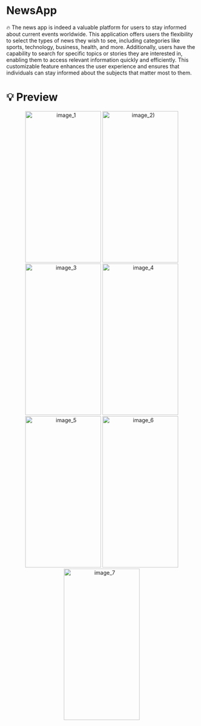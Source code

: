 # NewsApp

🔥 The news app is indeed a valuable platform for users to stay informed about current events worldwide. This application offers users the flexibility to select the types of news they wish to see, including categories like sports, technology, business, health, and more. Additionally, users have the capability to search for specific topics or stories they are interested in, enabling them to access relevant information quickly and efficiently. This customizable feature enhances the user experience and ensures that individuals can stay informed about the subjects that matter most to them.


# 💡 Preview

<p align="center">
<img src="image_1.jpg" alt="image_1" width="200" height="400">
<img src="image_2.jpg" alt="image_2)" width="200" height="400">
<img src="image_3.jpg" alt="image_3" width="200" height="400">
<img src="image_4.jpg" alt="image_4" width="200" height="400">
<img src="image_5.jpg" alt="image_5" width="200" height="400">
<img src="image_6.jpg" alt="image_6" width="200" height="400">
<img src="image_7.jpg" alt="image_7" width="200" height="400">

</p>
